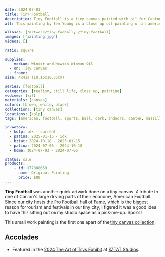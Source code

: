 ```yaml
---
date: 2024-07-03
title: Tiny Football
description: Tiny Football is a tiny canvas painted with oil for Canton Ohio's sports economy.
alt: This painting by Ben Young is a close up oil painting of an american football ball.

aliases: [/artwork/tiny-fooball, /tiny-football]
images: ['painting.jpg']
videos: []

ratio: square

supplies:
  - medium: Winsor and Newton Winton Oil
  - on: Tiny Canvas
  - frame: 
size: 4x4in (10.16x10.16cm)

series: [football]
categories: [realism, still life, close up, painting]
mediums: [oil]
materials: [canvas]
colors: [brown, white, black]
collections: [tiny canvas]
locations: [kolp]
tags: [american, football, sports, ball, dark, indoors, canton, massillon, ohio, warm]

inventory:
  - kolp: idk - current
  - patina: 2025-01-15 - idk
  - bztat: 2024-10-18 - 2025-01-15
  - patina: 2024-07-05 - 2024-10-18
  - home: 2024-07-03 - 2024-07-05

status: sale
products:
    - id: 677888659
      name: Original Painting
      price: $80
---
```


**Tiny Football** was another quick artwork done on a tiny canvas. A tribute to one of Canton's large driving parts of their economy, American Football. Since our city hosts the [Pro Football Hall of Fame](https://www.profootballhof.com), which is the biggest reason for tourism and festivals in our tiny city, I figured it was a good idea to have this sitting out on my studio space as a pick-me-up. Sports!

<!--more-->

This small work painting is the first one apart of the [tiny canvas collection](/collections/tiny-canvas/).

## Accolades ##

* Featured in the [2024 The Art of Toys Exhibit](https://www.facebook.com/events/886574973454122) at [BZTAT Studios](http://bztatstudios.com).